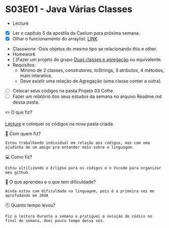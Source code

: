 # S03E01 - Java Várias Classes
- Lecture
- [x] Ler o capítulo 5 da apostila da Caelum para próxima semana.
- [x] Olhar o funcionamento do arraylist: [LINK](https://www.w3schools.com/java/java_arraylist.asp)
- Classworw
-Dois objetos do mesmo tipo se relacionando this e other.
- Homework
- [ ]Fazer um projeto do grupo [Duas classes e agregação](https://github.com/qxcodepoo/arcade#duas-classes-usando-agrega%C3%A7%C3%A3o) ou equivalente.
- Requisitos:
    - Mínimo de 2 classes, construtores, toStrings, 3 atributos, 4 métodos, main interativa.
    - Deve existir uma relação de Agregação (uma classe conter a outra).
- [ ] Colocar seus códigos na pasta Projeto 03 Cofre.
- [ ] Fazer um relatório dos seus estudos da semana no arquivo Readme.md dessa pasta.

:pencil2: O que fiz?

[Lecture](https://github.com/geislia/poo_2020/tree/main/S03E01#s03e01---java-v%C3%A1rias-classes) e coloquei os códigos na nova pasta criada.

:information_desk_person: Com quem fiz?
```  
Estou trabalhando individual em relação aos códigos, mas com uma ajudinha de um amigo pra entender mais sobre a linguagem.
```
:computer: Como fiz?
``` 
Estou ultilizando o Eclipse para os códigos e o Vscode para organizar meu github.
``` 
:mag_right: O que aprendeu e o que tem dificuldade?
``` 
Ainda estou com dificuldade na linguagem, pois é a primeira vez me aprofudando em JAVA
``` 
:clock10: Quanto tempo levou?
``` 
Fiz a leitura durante a semana e pratiquei a solução do códico no final de semana, doei pouco tempo dessa vez. 
``` 